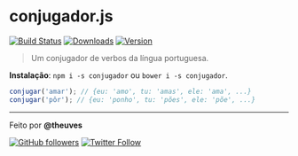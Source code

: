 #  conjugador.js

[![Build Status](https://travis-ci.org/theuves/conjugador.svg?branch=master)](https://travis-ci.org/theuves/conjugador)
[![Downloads](https://img.shields.io/npm/dm/conjugador.svg)](https://github.com/theuves/conjugador/releases)
[![Version](https://img.shields.io/badge/version-0.0.2-blue.svg)](https://github.com/theuves/conjugador/tree/0.0.2)

> Um conjugador de verbos da língua portuguesa.

**Instalação**: `npm i -s conjugador` ou `bower i -s conjugador`.

```js
conjugar('amar'); // {eu: 'amo', tu: 'amas', ele: 'ama', ...}
conjugar('pôr'); // {eu: 'ponho', tu: 'pões', ele: 'põe', ...}
```

***

Feito por **@theuves**

[![GitHub followers](https://img.shields.io/github/followers/theuves.svg?style=social&label=Follow)](https://github.com/theuves)
[![Twitter Follow](https://img.shields.io/twitter/follow/theuves.svg?style=social&label=Follow)](https://twitter.com/theuves)
